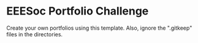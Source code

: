 # EEESoc Portfolio Challenge
Create your own portfolios using this template. Also, ignore the ".gitkeep" files in the directories.
